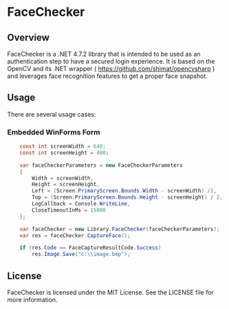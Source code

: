 # FaceChecker

## Overview
FaceChecker is a .NET 4.7.2 library that is intended to be used as an authentication step to have a secured login experience. It is based on the OpenCV and its .NET wrapper ( https://github.com/shimat/opencvsharp ) and leverages face recognition features to get a proper face snapshot.

## Usage

There are several usage cases:

### Embedded WinForms Form 

```csharp
    const int screenWidth = 640;
    const int screenHeight = 480;

    var faceCheckerParameters = new FaceCheckerParameters
    {
        Width = screenWidth,
        Height = screenHeight,
        Left = (Screen.PrimaryScreen.Bounds.Width - screenWidth) /2,
        Top = (Screen.PrimaryScreen.Bounds.Height - screenHeight) / 2,
        LogCallback = Console.WriteLine,
        CloseTimeoutInMs = 15000
    };

    var faceChecker = new Library.FaceChecker(faceCheckerParameters);
    var res = faceChecker.CaptureFace();

    if (res.Code == FaceCaptureResultCode.Success)
        res.Image.Save("c:\\image.bmp");
```

## License

FaceChecker is licensed under the MIT License. See the LICENSE file for more information. 

